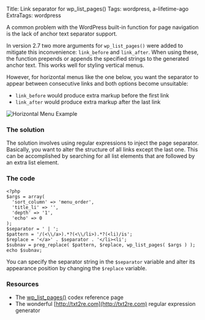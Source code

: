Title: Link separator for wp_list_pages()
Tags: wordpress, a-lifetime-ago
ExtraTags: wordpress

A common problem with the WordPress built-in function for page navigation is the lack of anchor text separator support.
<!-- PELICAN_END_SUMMARY -->

In version 2.7 two more arguments for `wp_list_pages()` were added to mitigate this inconvenience: `link_before` and `link_after`. When using these, the function prepends or appends the specified strings to the generated anchor text. This works well for styling vertical menus.

However, for horizontal menus like the one below, you want the separator to appear between consecutive links and both options become unsuitable:

* `link_before` would produce extra markup before the first link
* `link_after` would produce extra markup after the last link

![Horizontal Menu Example](/images/legacy/horizontal_navigation.png)

### The solution

The solution involves using regular expressions to inject the page separator.
Basically, you want to alter the structure of all links except the last one. This can be accomplished by searching for all list elements that are followed by an extra list element.

### The code

```language-php
<?php
$args = array(
  'sort_column' => 'menu_order',
  'title_li' => '',
  'depth' => '1',
  'echo' => 0
);
$separator = ' | ';
$pattern = '/(<\\/a>).*?(<\\/li>).*?(<li)/is';
$replace = '</a>' . $separator . '</li><li';
$subnav = preg_replace( $pattern, $replace, wp_list_pages( $args ) );
echo $subnav;
```
You can specify the separator string in the `$separator` variable and alter its appearance position by changing the `$replace` variable.

### Resources

* The [wp\_list_pages()](http://codex.wordpress.org/Template_Tags/wp_list_pages) codex reference page
* The wonderful [http://txt2re.com](http://txt2re.com) regular expression generator
